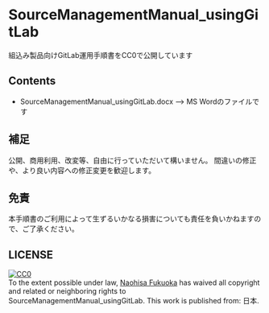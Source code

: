 # SourceManagementManual_usingGitLab

組込み製品向けGitLab運用手順書をCC0で公開しています

## Contents
* SourceManagementManual_usingGitLab.docx   --> MS Wordのファイルです

## 補足
公開、商用利用、改変等、自由に行っていただいて構いません。
間違いの修正や、より良い内容への修正変更を歓迎します。

## 免責
本手順書のご利用によって生ずるいかなる損害についても責任を負いかねますので、ご了承ください。

## LICENSE
<p xmlns:dct="http://purl.org/dc/terms/" xmlns:vcard="http://www.w3.org/2001/vcard-rdf/3.0#">
  <a rel="license"
     href="http://creativecommons.org/publicdomain/zero/1.0/">
    <img src="https://licensebuttons.net/p/zero/1.0/88x31.png" style="border-style: none;" alt="CC0" />
  </a>
  <br />
  To the extent possible under law,
  <a rel="dct:publisher"
     href="https://qiita.com/nfukuoka">
    <span property="dct:title">Naohisa Fukuoka</span></a>
  has waived all copyright and related or neighboring rights to
  <span property="dct:title">SourceManagementManual_usingGitLab</span>.
This work is published from:
<span property="vcard:Country" datatype="dct:ISO3166"
      content="JP" about="https://gitlab.com/fknaopen/doc_scm_gitlab">
  日本</span>.
</p>